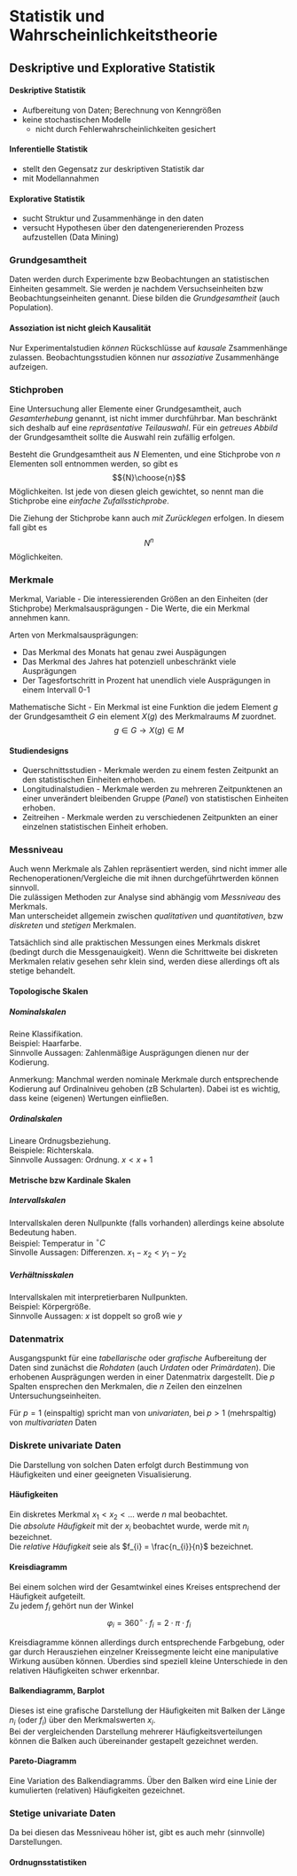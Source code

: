 # Statistik und Wahrscheinlichkeitstheorie

## Deskriptive und Explorative Statistik

#### Deskriptive Statistik 
* Aufbereitung von Daten; Berechnung von Kenngrößen
* keine stochastischen Modelle 
    * nicht durch Fehlerwahrscheinlichkeiten gesichert

#### Inferentielle Statistik 
* stellt den Gegensatz zur deskriptiven Statistik dar
* mit Modellannahmen

#### Explorative Statistik
* sucht Struktur und Zusammenhänge in den daten
* versucht Hypothesen über den datengenerierenden Prozess aufzustellen (Data Mining)

### Grundgesamtheit

Daten werden durch Experimente bzw Beobachtungen an statistischen Einheiten gesammelt. Sie werden je nachdem Versuchseinheiten bzw Beobachtungseinheiten genannt. Diese bilden die _Grundgesamtheit_ (auch Population).

#### Assoziation ist nicht gleich Kausalität

Nur Experimentalstudien _können_ Rückschlüsse auf _kausale_ Zsammenhänge zulassen. Beobachtungsstudien können nur _assoziative_ Zusammenhänge aufzeigen.

### Stichproben

Eine Untersuchung aller Elemente einer Grundgesamtheit, auch _Gesamterhebung_ genannt, ist nicht immer durchführbar. Man beschränkt sich deshalb auf eine _repräsentative Teilauswahl_. Für ein _getreues Abbild_ der Grundgesamtheit sollte die Auswahl rein zufällig erfolgen.

Besteht die Grundgesamtheit aus $N$ Elementen, und eine Stichprobe von $n$ Elementen soll entnommen werden, so gibt es $${N}\choose{n}$$ Möglichkeiten. Ist jede von diesen gleich gewichtet, so nennt man die Stichprobe eine _einfache Zufallsstichprobe_.

Die Ziehung der Stichprobe kann auch _mit Zurücklegen_ erfolgen. In diesem fall gibt es $$N^n$$ Möglichkeiten.

### Merkmale

Merkmal, Variable - Die interessierenden Größen an den Einheiten (der Stichprobe)
Merkmalsausprägungen - Die Werte, die ein Merkmal annehmen kann.

Arten von Merkmalsausprägungen:
* Das Merkmal des Monats hat genau zwei Auspägungen
* Das Merkmal des Jahres hat potenziell unbeschränkt viele Ausprägungen
* Der Tagesfortschritt in Prozent hat unendlich viele Ausprägungen in einem Intervall 0-1

Mathematische Sicht - Ein Merkmal ist eine Funktion die jedem Element $g$ der Grundgesamtheit $G$ ein element $X(g)$ des Merkmalraums $M$ zuordnet. $$g \in G \rightarrow X(g) \in M$$

#### Studiendesigns
* Querschnittsstudien - Merkmale werden zu einem festen Zeitpunkt an den statistischen Einheiten erhoben.
* Longitudinalstudien - Merkmale werden zu mehreren Zeitpunktenen an einer unverändert bleibenden Gruppe (_Panel_) von statistischen Einheiten erhoben.
* Zeitreihen - Merkmale werden zu verschiedenen Zeitpunkten an einer einzelnen statistischen Einheit erhoben.

### Messniveau

Auch wenn Merkmale als Zahlen repräsentiert werden, sind nicht immer alle Rechenoperationen/Vergleiche die mit ihnen durchgeführtwerden können sinnvoll.  
Die zulässigen Methoden zur Analyse sind abhängig vom _Messniveau_ des Merkmals.  
Man unterscheidet allgemein zwischen _qualitativen_ und _quantitativen_, bzw _diskreten_ und _stetigen_ Merkmalen.

Tatsächlich sind alle praktischen Messungen eines Merkmals diskret (bedingt durch die Messgenauigkeit).
Wenn die Schrittweite bei diskreten Merkmalen relativ gesehen sehr klein sind, werden diese allerdings oft als stetige behandelt.

#### Topologische Skalen
##### Nominalskalen 
Reine Klassifikation.  
Beispiel: Haarfarbe.  
Sinnvolle Aussagen: Zahlenmäßige Ausprägungen dienen nur der Kodierung.  
  
Anmerkung: Manchmal werden nominale Merkmale durch entsprechende Kodierung auf Ordinalniveu gehoben (zB Schularten). Dabei ist es wichtig, dass keine (eigenen) Wertungen einfließen.

##### Ordinalskalen
Lineare Ordnugsbeziehung.  
Beispiele: Richterskala.  
Sinnvolle Aussagen: Ordnung. $x < x+1$

#### Metrische bzw Kardinale Skalen
##### Intervallskalen
Intervallskalen deren Nullpunkte (falls vorhanden) allerdings keine absolute Bedeutung haben.  
Beispiel: Temperatur in $^{\circ}C$  
Sinvolle Aussagen: Differenzen. $x_{1}-x_{2} < y_{1}-y_{2}$

##### Verhältnisskalen
Intervallskalen mit interpretierbaren Nullpunkten.  
Beispiel: Körpergröße.  
Sinnvolle Aussagen: $x$ ist doppelt so groß wie $y$  

### Datenmatrix
Ausgangspunkt für eine _tabellarische_ oder _grafische_ Aufbereitung der Daten sind zunächst die _Rohdaten_ (auch _Urdaten_ oder _Primärdaten_). Die erhobenen Ausprägungen werden in einer Datenmatrix dargestellt. Die $p$ Spalten ensprechen den Merkmalen, die $n$ Zeilen den einzelnen Untersuchungseinheiten.  

Für $p = 1$ (einspaltig) spricht man von _univariaten_, bei $p > 1$ (mehrspaltig) von _multivariaten_ Daten

### Diskrete univariate Daten
Die Darstellung von solchen Daten erfolgt durch Bestimmung von Häufigkeiten und einer geeigneten Visualisierung.

#### Häufigkeiten
Ein diskretes Merkmal $x_{1} < x_{2} < ...$ werde $n$ mal beobachtet.  
Die _absolute Häufigkeit_ mit der $x_{i}$ beobachtet wurde, werde mit $n_{i}$ bezeichnet.  
Die _relative Häufigkeit_ seie als $f_{i} = \frac{n_{i}}{n}$ bezeichnet.

#### Kreisdiagramm
Bei einem solchen wird der Gesamtwinkel eines Kreises entsprechend der Häufigkeit aufgeteilt.  
Zu jedem $f_{i}$ gehört nun der Winkel $$\varphi_{i} = 360^{\circ} \cdot f_{i} = 2 \cdot \pi \cdot f_{i}$$

Kreisdiagramme können allerdings durch entsprechende Farbgebung, oder gar durch Herausziehen einzelner Kreissegmente leicht eine manipulative Wirkung ausüben können. Überdies sind speziell kleine Unterschiede in den relativen Häufigkeiten schwer erkennbar.

#### Balkendiagramm, Barplot
Dieses ist eine grafische Darstellung der Häufigkeiten mit Balken der Länge $n_{i}$ (oder $f_{i}$) über den Merkmalswerten $x_{i}$.  
Bei der vergleichenden Darstellung mehrerer Häufigkeitsverteilungen können die Balken auch übereinander gestapelt gezeichnet werden.

#### Pareto-Diagramm
Eine Variation des Balkendiagramms. Über den Balken wird eine Linie der kumulierten (relativen) Häufigkeiten gezeichnet.

### Stetige univariate Daten
Da bei diesen das Messniveau höher ist, gibt es auch mehr (sinnvolle) Darstellungen.

#### Ordnugnsstatistiken



